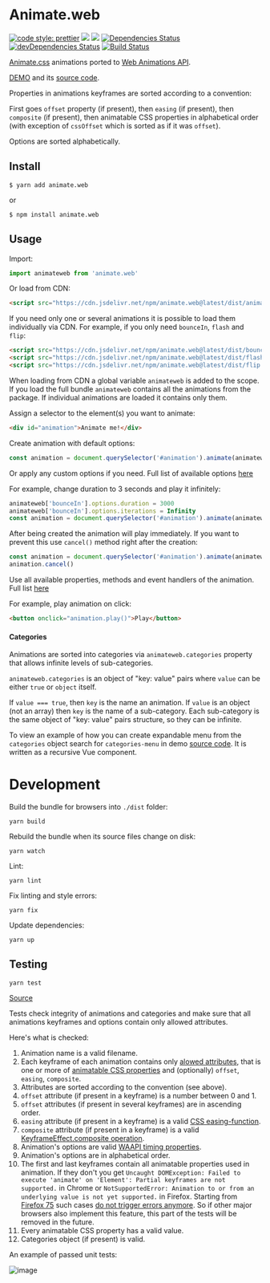 [//]: # 'DO NOT EDIT THIS FILE!'
[//]: # 'This file is auto generated. Edit README.template.md and then use `yarn gen`'

# Animate.web

[![code style: prettier](https://img.shields.io/badge/code_style-prettier-ff69b4.svg?style=flat-square)](https://github.com/prettier/prettier)
[![](https://img.shields.io/npm/v/animate.web.svg)](https://www.npmjs.com/package/animate.web)
[![](https://img.shields.io/bundlephobia/minzip/animate.web.svg)](https://bundlephobia.com/result?p=animate.web)
[![Dependencies Status](https://david-dm.org/webanimate/animate.web.svg?theme=shields.io)](https://david-dm.org/webanimate/animate.web)
[![devDependencies Status](https://david-dm.org/webanimate/animate.web/dev-status.svg?theme=shields.io)](https://david-dm.org/webanimate/animate.web?type=dev)
[![Build Status](https://travis-ci.org/webanimate/animate.web.svg?branch=master)](https://travis-ci.org/webanimate/animate.web)

[Animate.css](https://github.com/daneden/animate.css) animations ported to [Web Animations API](https://developer.mozilla.org/en-US/docs/Web/API/Web_Animations_API).

[DEMO](https://webanimate.github.io/animate.web/) and its [source code](https://github.com/webanimate/animate.web/blob/master/index.html).

Properties in animations keyframes are sorted according to a convention:

First goes `offset` property (if present), then `easing` (if present), then `composite` (if present), then animatable CSS properties in alphabetical order (with exception of `cssOffset` which is sorted as if it was `offset`).

Options are sorted alphabetically.

## Install

```
$ yarn add animate.web
```

or

```
$ npm install animate.web
```

## Usage

Import:

```javascript
import animateweb from 'animate.web'
```

Or load from CDN:

```html
<script src="https://cdn.jsdelivr.net/npm/animate.web@latest/dist/animate.web.js"></script>
```

If you need only one or several animations it is possible to load them individually via CDN. For example, if you only need `bounceIn`, `flash` and `flip`:

```html
<script src="https://cdn.jsdelivr.net/npm/animate.web@latest/dist/bounceIn.js"></script>
<script src="https://cdn.jsdelivr.net/npm/animate.web@latest/dist/flash.js"></script>
<script src="https://cdn.jsdelivr.net/npm/animate.web@latest/dist/flip.js"></script>
```

When loading from CDN a global variable `animateweb` is added to the scope. If you load the full bundle `animateweb` contains all the animations from the package. If individual animations are loaded it contains only them.

Assign a selector to the element(s) you want to animate:

```html
<div id="animation">Animate me!</div>
```

Create animation with default options:

```javascript
const animation = document.querySelector('#animation').animate(animateweb['bounceIn'].keyframes, animateweb['bounceIn'].options)
```

Or apply any custom options if you need. Full list of available options [here](https://developer.mozilla.org/en-US/docs/Web/API/Element/animate)

For example, change duration to 3 seconds and play it infinitely:

```javascript
animateweb['bounceIn'].options.duration = 3000
animateweb['bounceIn'].options.iterations = Infinity
const animation = document.querySelector('#animation').animate(animateweb['bounceIn'].keyframes, animateweb['bounceIn'].options)
```

After being created the animation will play immediately. If you want to prevent this use `cancel()` method right after the creation:

```javascript
const animation = document.querySelector('#animation').animate(animateweb['bounceIn'].keyframes, animateweb['bounceIn'].options)
animation.cancel()
```

Use all available properties, methods and event handlers of the animation. Full list [here](https://developer.mozilla.org/en-US/docs/Web/API/Animation)

For example, play animation on click:

```html
<button onclick="animation.play()">Play</button>
```

#### Categories

Animations are sorted into categories via `animateweb.categories` property that allows infinite levels of sub-categories.

`animateweb.categories` is an object of "key: value" pairs where `value` can be either `true` or `object` itself.

If `value === true`, then `key` is the name an animation. If `value` is an object (not an array) then `key` is the name of a sub-category. Each sub-category is the same object of "key: value" pairs structure, so they can be infinite.

To view an example of how you can create expandable menu from the `categories` object search for `categories-menu` in demo [source code](https://github.com/webanimate/animate.web/blob/master/index.html). It is written as a recursive Vue component.

# Development

Build the bundle for browsers into `./dist` folder:

```shell script
yarn build
```

Rebuild the bundle when its source files change on disk:

```shell script
yarn watch
```

Lint:

```shell script
yarn lint
```

Fix linting and style errors:

```shell script
yarn fix
```

Update dependencies:

```shell script
yarn up
```

## Testing

```shell script
yarn test
```

[Source](https://github.com/webanimate/animate.web/blob/master/test/index.test.js)

Tests check integrity of animations and categories and make sure that all animations keyframes and options contain only allowed attributes.

Here's what is checked:

1. Animation name is a valid filename.
1. Each keyframe of each animation contains only [alowed attributes](https://developer.mozilla.org/en-US/docs/Web/API/Web_Animations_API/Keyframe_Formats), that is one or more of [animatable CSS properties](https://www.npmjs.com/package/animatable-properties) and (optionally) `offset`, `easing`, `composite`.
1. Attributes are sorted according to the convention (see above).
1. `offset` attribute (if present in a keyframe) is a number between 0 and 1.
1. `offset` attributes (if present in several keyframes) are in ascending order.
1. `easing` attribute (if present in a keyframe) is a valid [CSS easing-function](https://developer.mozilla.org/en-US/docs/Web/CSS/easing-function).
1. `composite` attribute (if present in a keyframe) is a valid [KeyframeEffect.composite operation](https://developer.mozilla.org/en-US/docs/Web/API/KeyframeEffect/composite).
1. Animation's options are valid [WAAPI timing properties](https://www.npmjs.com/package/waapi-timing-properties).
1. Animation's options are in alphabetical order.
1. The first and last keyframes contain all animatable properties used in animation. If they don't you get `Uncaught DOMException: Failed to execute 'animate' on 'Element': Partial keyframes are not supported.` in Chrome or `NotSupportedError: Animation to or from an underlying value is not yet supported.` in Firefox.
   Starting from [Firefox 75](https://hacks.mozilla.org/2020/04/firefox-75-ambitions-for-april/) such cases [do not trigger errors anymore](https://mdn.github.io/dom-examples/web-animations-api/#implicit-tofrom-keyframes). So if other major browsers also implement this feature, this part of the tests will be removed in the future.
1. Every animatable CSS property has a valid value.
1. Categories object (if present) is valid.

An example of passed unit tests:

![image](https://user-images.githubusercontent.com/60752454/79008358-80b8ef80-7b5d-11ea-804c-29b44137794e.png)
